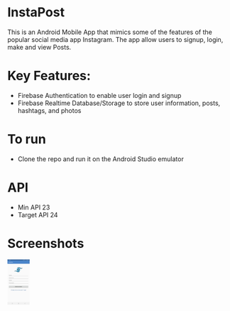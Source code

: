 # InstaPost
This is an Android Mobile App that mimics some of the features of the popular social media app Instagram. The app allow users to signup, login, make and view Posts.

# Key Features:
- Firebase Authentication to enable user login and signup
- Firebase Realtime Database/Storage to store user information, posts, hashtags, and photos

# To run
- Clone the repo and run it on the Android Studio emulator

# API
- Min API 23
- Target API 24

# Screenshots
<img src="https://github.com/TriDangContact/InstaPost/blob/master/assets/screenshots/2019_04_22_12_55_54.jpg?raw=true" width="50">
